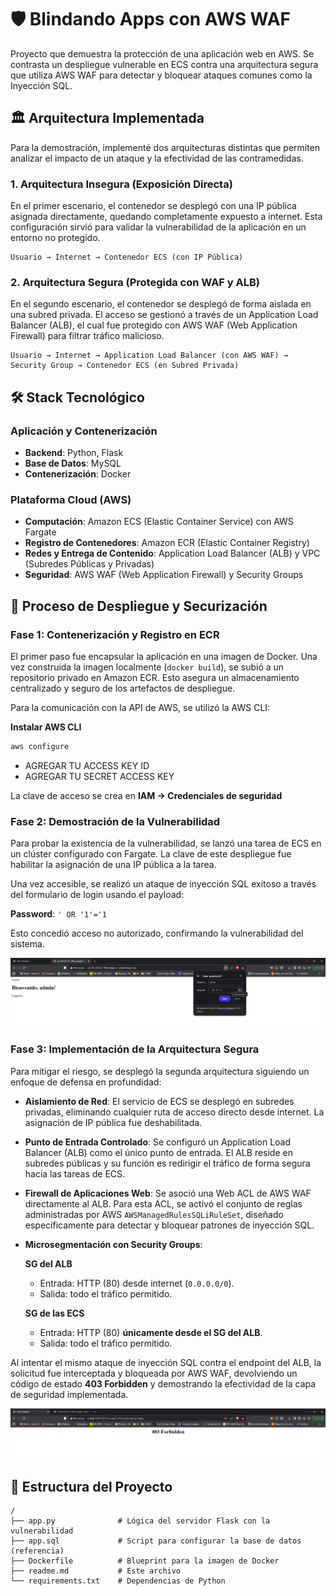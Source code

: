 # 🛡️ Blindando Apps con AWS WAF

Proyecto que demuestra la protección de una aplicación web en AWS. Se contrasta un despliegue vulnerable en ECS contra una arquitectura segura que utiliza AWS WAF para detectar y bloquear ataques comunes como la Inyección SQL.

## 🏛️ Arquitectura Implementada

Para la demostración, implementé dos arquitecturas distintas que permiten analizar el impacto de un ataque y la efectividad de las contramedidas.

### 1. Arquitectura Insegura (Exposición Directa)

En el primer escenario, el contenedor se desplegó con una IP pública asignada directamente, quedando completamente expuesto a internet. Esta configuración sirvió para validar la vulnerabilidad de la aplicación en un entorno no protegido.

```
Usuario → Internet → Contenedor ECS (con IP Pública)
```

### 2. Arquitectura Segura (Protegida con WAF y ALB)

En el segundo escenario, el contenedor se desplegó de forma aislada en una subred privada. El acceso se gestionó a través de un Application Load Balancer (ALB), el cual fue protegido con AWS WAF (Web Application Firewall) para filtrar tráfico malicioso.

```
Usuario → Internet → Application Load Balancer (con AWS WAF) → Security Group → Contenedor ECS (en Subred Privada)
```

## 🛠️ Stack Tecnológico

### Aplicación y Contenerización
- **Backend**: Python, Flask
- **Base de Datos**: MySQL
- **Contenerización**: Docker

### Plataforma Cloud (AWS)
- **Computación**: Amazon ECS (Elastic Container Service) con AWS Fargate
- **Registro de Contenedores**: Amazon ECR (Elastic Container Registry)
- **Redes y Entrega de Contenido**: Application Load Balancer (ALB) y VPC (Subredes Públicas y Privadas)
- **Seguridad**: AWS WAF (Web Application Firewall) y Security Groups

## 🚀 Proceso de Despliegue y Securización

### Fase 1: Contenerización y Registro en ECR

El primer paso fue encapsular la aplicación en una imagen de Docker. Una vez construida la imagen localmente (`docker build`), se subió a un repositorio privado en Amazon ECR. Esto asegura un almacenamiento centralizado y seguro de los artefactos de despliegue.

Para la comunicación con la API de AWS, se utilizó la AWS CLI:

**Instalar AWS CLI**
```bash
aws configure
```
* AGREGAR TU ACCESS KEY ID
* AGREGAR TU SECRET ACCESS KEY

La clave de acceso se crea en **IAM → Credenciales de seguridad**

### Fase 2: Demostración de la Vulnerabilidad

Para probar la existencia de la vulnerabilidad, se lanzó una tarea de ECS en un clúster configurado con Fargate. La clave de este despliegue fue habilitar la asignación de una IP pública a la tarea.

Una vez accesible, se realizó un ataque de inyección SQL exitoso a través del formulario de login usando el payload:

**Password**: `' OR '1'='1`

Esto concedió acceso no autorizado, confirmando la vulnerabilidad del sistema.

![Ataque SQL Exitoso](https://github.com/bryramirezp/blindando-apps-con-aws-waf/blob/main/ataque-sql-exitoso.png)

### Fase 3: Implementación de la Arquitectura Segura

Para mitigar el riesgo, se desplegó la segunda arquitectura siguiendo un enfoque de defensa en profundidad:

- **Aislamiento de Red**: El servicio de ECS se desplegó en subredes privadas, eliminando cualquier ruta de acceso directo desde internet. La asignación de IP pública fue deshabilitada.

- **Punto de Entrada Controlado**: Se configuró un Application Load Balancer (ALB) como el único punto de entrada. El ALB reside en subredes públicas y su función es redirigir el tráfico de forma segura hacia las tareas de ECS.

- **Firewall de Aplicaciones Web**: Se asoció una Web ACL de AWS WAF directamente al ALB. Para esta ACL, se activó el conjunto de reglas administradas por AWS `AWSManagedRulesSQLiRuleSet`, diseñado específicamente para detectar y bloquear patrones de inyección SQL.

- **Microsegmentación con Security Groups**:
  
  **SG del ALB**
  * Entrada: HTTP (80) desde internet (`0.0.0.0/0`).
  * Salida: todo el tráfico permitido.
  
  **SG de las ECS**
  * Entrada: HTTP (80) **únicamente desde el SG del ALB**.
  * Salida: todo el tráfico permitido.

Al intentar el mismo ataque de inyección SQL contra el endpoint del ALB, la solicitud fue interceptada y bloqueada por AWS WAF, devolviendo un código de estado **403 Forbidden** y demostrando la efectividad de la capa de seguridad implementada.

![Ataque Bloqueado por WAF](https://github.com/bryramirezp/blindando-apps-con-aws-waf/blob/main/ataque-bloqueado-por-waf.png)

## 📂 Estructura del Proyecto

```
/
├── app.py              # Lógica del servidor Flask con la vulnerabilidad
├── app.sql             # Script para configurar la base de datos (referencia)
├── Dockerfile          # Blueprint para la imagen de Docker
├── readme.md           # Este archivo
└── requirements.txt    # Dependencias de Python
```
